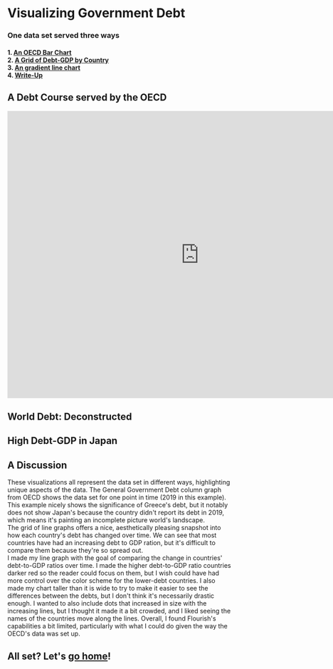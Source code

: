 <h1> Visualizing Government Debt</h1>
<h3> One data set served three ways </h3>
<h4>
1. <a href="#oecd">An OECD Bar Chart </a><br>
2. <a href="#grid">A Grid of Debt-GDP by Country </a><br>
3. <a href="#japan">An gradient line chart </a><br>
  4. <a href="#discussion">Write-Up</a>
  </h4>

<h2 id="oecd"> A Debt Course served by the OECD </h2>
<iframe src="https://data.oecd.org/chart/6gQd" width="860" height="645" style="border: 0" mozallowfullscreen="true" webkitallowfullscreen="true" allowfullscreen="true"><a href="https://data.oecd.org/chart/6gQd" target="_blank">OECD Chart: General government debt, Total, % of GDP, Annual, 2019</a></iframe>

<h2 id="grid"> World Debt: Deconstructed </h2>
<div class="flourish-embed flourish-chart" data-src="visualisation/5297763"><script src="https://public.flourish.studio/resources/embed.js"></script></div>

<h2 id="japan"> High Debt-GDP in Japan </h2>
<div class="flourish-embed flourish-scatter" data-src="visualisation/5298172" data-width="50%" align="left"><script src="https://public.flourish.studio/resources/embed.js"></script></div>

<h2 id="discussion"> A Discussion </h2> 
<p> These visualizations all represent the data set in different ways, highlighting unique aspects of the data. The General Government Debt column graph from OECD shows the data set for one point in time (2019 in this example). This example nicely shows the significance of Greece's debt, but it notably does not show Japan's because the country didn't report its debt in 2019, which means it's painting an incomplete picture world's landscape.
<br>
The grid of line graphs offers a nice, aesthetically pleasing snapshot into how each country's debt has changed over time. We can see that most countries have had an increasing debt to GDP ration, but it's difficult to compare them because they're so spread out.
<br>
I made my line graph with the goal of comparing the change in countries' debt-to-GDP ratios over time. I made the higher debt-to-GDP ratio countries darker red so the reader could focus on them, but I wish could have had more control over the color scheme for the lower-debt countries.  I also made my chart taller than it is wide to try to make it easier to see the differences between the debts, but I don't think it's necessarily drastic enough. I wanted to also include dots that increased in size with the increasing lines, but I thought it made it a bit crowded, and I liked seeing the names of the countries move along the lines. Overall, I found Flourish's capabilities a bit limited, particularly with what I could do given the way the OECD's data was set up.
  
<h2> All set? Let's <a href= "/portfolio">go home</a>! </h2>
